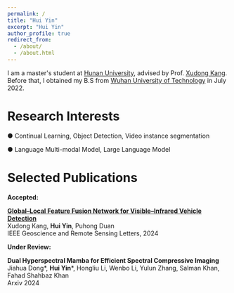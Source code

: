 ```yaml
---
permalink: /
title: "Hui Yin"
excerpt: "Hui Yin"
author_profile: true
redirect_from: 
  - /about/
  - /about.html
---
```


I am a master's student at [Hunan University](https://www-en.hnu.edu.cn/), advised by Prof. [Xudong Kang](https://scholar.google.com/citations?user=5XOeLZYAAAAJ&hl=zh-CN).
Before that, I obtained my B.S from [Wuhan University of Technology](http://english.whut.edu.cn/) in July 2022. 

Research Interests
======

● Continual Learning, Object Detection, Video instance segmentation

● Language Multi-modal Model, Large Language Model


Selected Publications
======

**Accepted:**

[**Global–Local Feature Fusion Network for Visible–Infrared Vehicle Detection**](https://ieeexplore.ieee.org/abstract/document/10476333)    
Xudong Kang, **Hui Yin**, Puhong Duan       
IEEE Geoscience and Remote Sensing Letters, 2024

**Under Review:**


**Dual Hyperspectral Mamba for Efficient Spectral Compressive Imaging**    
Jiahua Dong\*, **Hui Yin**\*, Hongliu Li, Wenbo Li, Yulun Zhang, Salman Khan, Fahad Shahbaz Khan   
Arxiv 2024







